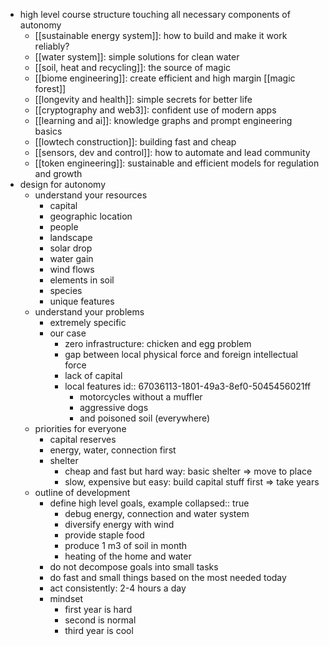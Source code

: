 - high level course structure touching all necessary components of autonomy
	- [[sustainable energy system]]: how to build and make it work reliably?
	- [[water system]]: simple solutions for clean water
	- [[soil, heat and recycling]]: the source of magic
	- [[biome engineering]]: create efficient and high margin [[magic forest]]
	- [[longevity and health]]: simple secrets for better life
	- [[cryptography and web3]]: confident use of modern apps
	- [[learning and ai]]: knowledge graphs and prompt engineering basics
	- [[lowtech construction]]: building fast and cheap
	- [[sensors, dev and control]]: how to automate and lead community
	- [[token engineering]]: sustainable and efficient models for regulation and growth
- design for autonomy
	- understand your resources
		- capital
		- geographic location
		- people
		- landscape
		- solar drop
		- water gain
		- wind flows
		- elements in soil
		- species
		- unique features
	- understand your problems
		- extremely specific
		- our case
			- zero infrastructure: chicken and egg problem
			- gap between local physical force and foreign intellectual force
			- lack of capital
			- local features
			  id:: 67036113-1801-49a3-8ef0-5045456021ff
				- motorcycles without a muffler
				- aggressive dogs
				- and poisoned soil (everywhere)
	- priorities for everyone
		- capital reserves
		- energy, water, connection first
		- shelter
			- cheap and fast but hard way: basic shelter => move to place
			- slow, expensive but easy: build capital stuff first => take years
	- outline of development
		- define high level goals, example
		  collapsed:: true
			- debug energy, connection and water system
			- diversify energy with wind
			- provide staple food
			- produce 1 m3 of soil in month
			- heating of the home and water
		- do not decompose goals into small tasks
		- do fast and small things based on the most needed today
		- act consistently: 2-4 hours a day
		- mindset
			- first year is hard
			- second is normal
			- third year is cool